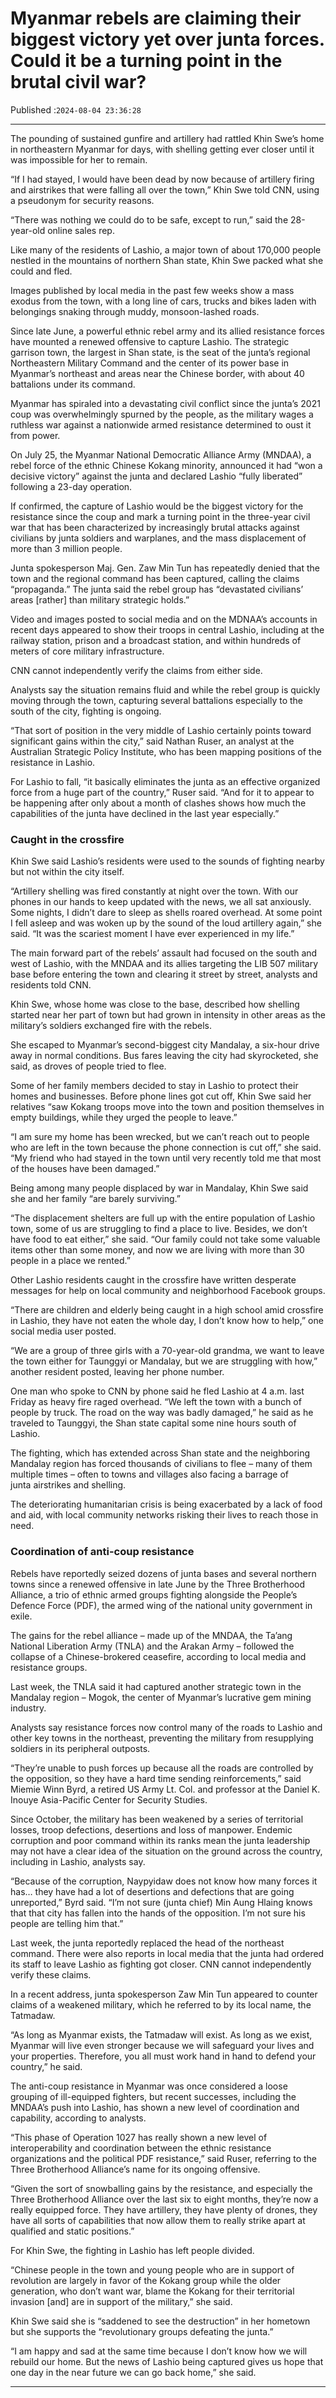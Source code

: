 # Myanmar rebels are claiming their biggest victory yet over junta forces. Could it be a turning point in the brutal civil war?

Published :`2024-08-04 23:36:28`

---

The pounding of sustained gunfire and artillery had rattled Khin Swe’s home in northeastern Myanmar for days, with shelling getting ever closer until it was impossible for her to remain.

“If I had stayed, I would have been dead by now because of artillery firing and airstrikes that were falling all over the town,” Khin Swe told CNN, using a pseudonym for security reasons.

“There was nothing we could do to be safe, except to run,” said the 28-year-old online sales rep.

Like many of the residents of Lashio, a major town of about 170,000 people nestled in the mountains of northern Shan state, Khin Swe packed what she could and fled.

Images published by local media in the past few weeks show a mass exodus from the town, with a long line of cars, trucks and bikes laden with belongings snaking through muddy, monsoon-lashed roads.

Since late June, a powerful ethnic rebel army and its allied resistance forces have mounted a renewed offensive to capture Lashio. The strategic garrison town, the largest in Shan state, is the seat of the junta’s regional Northeastern Military Command and the center of its power base in Myanmar’s northeast and areas near the Chinese border, with about 40 battalions under its command.

Myanmar has spiraled into a devastating civil conflict since the junta’s 2021 coup was overwhelmingly spurned by the people, as the military wages a ruthless war against a nationwide armed resistance determined to oust it from power.

On July 25, the Myanmar National Democratic Alliance Army (MNDAA), a rebel force of the ethnic Chinese Kokang minority, announced it had “won a decisive victory” against the junta and declared Lashio “fully liberated” following a 23-day operation.

If confirmed, the capture of Lashio would be the biggest victory for the resistance since the coup and mark a turning point in the three-year civil war that has been characterized by increasingly brutal attacks against civilians by junta soldiers and warplanes, and the mass displacement of more than 3 million people.

Junta spokesperson Maj. Gen. Zaw Min Tun has repeatedly denied that the town and the regional command has been captured, calling the claims “propaganda.” The junta said the rebel group has “devastated civilians’ areas [rather] than military strategic holds.”

Video and images posted to social media and on the MDNAA’s accounts in recent days appeared to show their troops in central Lashio, including at the railway station, prison and a broadcast station, and within hundreds of meters of core military infrastructure.

CNN cannot independently verify the claims from either side.

Analysts say the situation remains fluid and while the rebel group is quickly moving through the town, capturing several battalions especially to the south of the city, fighting is ongoing.

“That sort of position in the very middle of Lashio certainly points toward significant gains within the city,” said Nathan Ruser, an analyst at the Australian Strategic Policy Institute, who has been mapping positions of the resistance in Lashio.

For Lashio to fall, “it basically eliminates the junta as an effective organized force from a huge part of the country,” Ruser said. “And for it to appear to be happening after only about a month of clashes shows how much the capabilities of the junta have declined in the last year especially.”

### Caught in the crossfire

Khin Swe said Lashio’s residents were used to the sounds of fighting nearby but not within the city itself.

“Artillery shelling was fired constantly at night over the town. With our phones in our hands to keep updated with the news, we all sat anxiously. Some nights, I didn’t dare to sleep as shells roared overhead. At some point I fell asleep and was woken up by the sound of the loud artillery again,” she said. “It was the scariest moment I have ever experienced in my life.”

The main forward part of the rebels’ assault had focused on the south and west of Lashio, with the MNDAA and its allies targeting the LIB 507 military base before entering the town and clearing it street by street, analysts and residents told CNN.

Khin Swe, whose home was close to the base, described how shelling started near her part of town but had grown in intensity in other areas as the military’s soldiers exchanged fire with the rebels.

She escaped to Myanmar’s second-biggest city Mandalay, a six-hour drive away in normal conditions. Bus fares leaving the city had skyrocketed, she said, as droves of people tried to flee.

Some of her family members decided to stay in Lashio to protect their homes and businesses. Before phone lines got cut off, Khin Swe said her relatives “saw Kokang troops move into the town and position themselves in empty buildings, while they urged the people to leave.”

“I am sure my home has been wrecked, but we can’t reach out to people who are left in the town because the phone connection is cut off,” she said. “My friend who had stayed in the town until very recently told me that most of the houses have been damaged.”

Being among many people displaced by war in Mandalay, Khin Swe said she and her family “are barely surviving.”

“The displacement shelters are full up with the entire population of Lashio town, some of us are struggling to find a place to live. Besides, we don’t have food to eat either,” she said. “Our family could not take some valuable items other than some money, and now we are living with more than 30 people in a place we rented.”

Other Lashio residents caught in the crossfire have written desperate messages for help on local community and neighborhood Facebook groups.

“There are children and elderly being caught in a high school amid crossfire in Lashio, they have not eaten the whole day, I don’t know how to help,” one social media user posted.

“We are a group of three girls with a 70-year-old grandma, we want to leave the town either for Taunggyi or Mandalay, but we are struggling with how,” another resident posted, leaving her phone number.

One man who spoke to CNN by phone said he fled Lashio at 4 a.m. last Friday as heavy fire raged overhead. “We left the town with a bunch of people by truck. The road on the way was badly damaged,” he said as he traveled to Taunggyi, the Shan state capital some nine hours south of Lashio.

The fighting, which has extended across Shan state and the neighboring Mandalay region has forced thousands of civilians to flee – many of them multiple times – often to towns and villages also facing a barrage of junta airstrikes and shelling.

The deteriorating humanitarian crisis is being exacerbated by a lack of food and aid, with local community networks risking their lives to reach those in need.

### Coordination of anti-coup resistance

Rebels have reportedly seized dozens of junta bases and several northern towns since a renewed offensive in late June by the Three Brotherhood Alliance, a trio of ethnic armed groups fighting alongside the People’s Defence Force (PDF), the armed wing of the national unity government in exile.

The gains for the rebel alliance – made up of the MNDAA, the Ta’ang National Liberation Army (TNLA) and the Arakan Army – followed the collapse of a Chinese-brokered ceasefire, according to local media and resistance groups.

Last week, the TNLA said it had captured another strategic town in the Mandalay region – Mogok, the center of Myanmar’s lucrative gem mining industry.

Analysts say resistance forces now control many of the roads to Lashio and other key towns in the northeast, preventing the military from resupplying soldiers in its peripheral outposts.

“They’re unable to push forces up because all the roads are controlled by the opposition, so they have a hard time sending reinforcements,” said Miemie Winn Byrd, a retired US Army Lt. Col. and professor at the Daniel K. Inouye Asia-Pacific Center for Security Studies.

Since October, the military has been weakened by a series of territorial losses, troop defections, desertions and loss of manpower. Endemic corruption and poor command within its ranks mean the junta leadership may not have a clear idea of the situation on the ground across the country, including in Lashio, analysts say.

“Because of the corruption, Naypyidaw does not know how many forces it has… they have had a lot of desertions and defections that are going unreported,” Byrd said. “I’m not sure (junta chief) Min Aung Hlaing knows that that city has fallen into the hands of the opposition. I’m not sure his people are telling him that.”

Last week, the junta reportedly replaced the head of the northeast command. There were also reports in local media that the junta had ordered its staff to leave Lashio as fighting got closer. CNN cannot independently verify these claims.

In a recent address, junta spokesperson Zaw Min Tun appeared to counter claims of a weakened military, which he referred to by its local name, the Tatmadaw.

“As long as Myanmar exists, the Tatmadaw will exist. As long as we exist, Myanmar will live even stronger because we will safeguard your lives and your properties. Therefore, you all must work hand in hand to defend your country,” he said.

The anti-coup resistance in Myanmar was once considered a loose grouping of ill-equipped fighters, but recent successes, including the MNDAA’s push into Lashio, has shown a new level of coordination and capability, according to analysts.

“This phase of Operation 1027 has really shown a new level of interoperability and coordination between the ethnic resistance organizations and the political PDF resistance,” said Ruser, referring to the Three Brotherhood Alliance’s name for its ongoing offensive.

“Given the sort of snowballing gains by the resistance, and especially the Three Brotherhood Alliance over the last six to eight months, they’re now a really equipped force. They have artillery, they have plenty of drones, they have all sorts of capabilities that now allow them to really strike apart at qualified and static positions.”

For Khin Swe, the fighting in Lashio has left people divided.

“Chinese people in the town and young people who are in support of revolution are largely in favor of the Kokang group while the older generation, who don’t want war, blame the Kokang for their territorial invasion [and] are in support of the military,” she said.

Khin Swe said she is “saddened to see the destruction” in her hometown but she supports the “revolutionary groups defeating the junta.”

“I am happy and sad at the same time because I don’t know how we will rebuild our home. But the news of Lashio being captured gives us hope that one day in the near future we can go back home,” she said.

---

